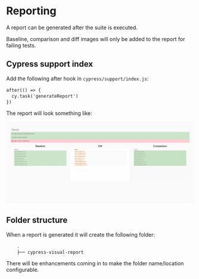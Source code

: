 # Reporting

A report can be generated after the suite is executed.

Baseline, comparison and diff images will only be added to the report for failing tests.

## Cypress support index

Add the following after hook in `cypress/support/index.js`:

```
after(() => {
  cy.task('generateReport')
})
```

The report will look something like:

![Cypress Image Diff Report](../report-example.png)

## Folder structure

When a report is generated it will create the following folder:

```
    .
    ├── cypress-visual-report
```

There will be enhancements coming in to make the folder name/location configurable.
